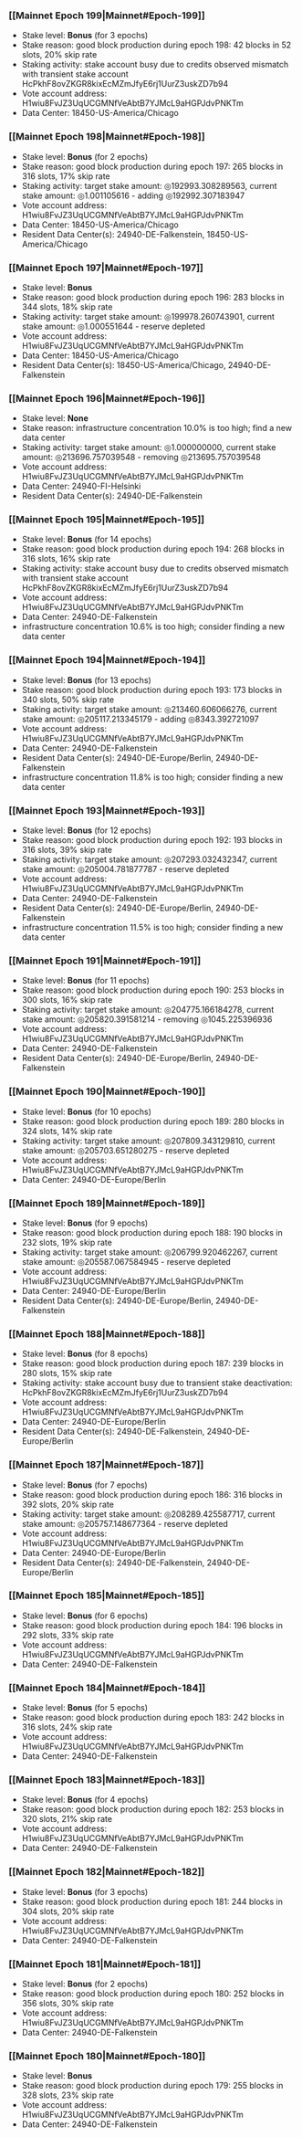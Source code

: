### [[Mainnet Epoch 199|Mainnet#Epoch-199]]
* Stake level: **Bonus** (for 3 epochs)
* Stake reason: good block production during epoch 198: 42 blocks in 52 slots, 20% skip rate
* Staking activity: stake account busy due to credits observed mismatch with transient stake account HcPkhF8ovZKGR8kixEcMZmJfyE6rj1UurZ3uskZD7b94
* Vote account address: H1wiu8FvJZ3UqUCGMNfVeAbtB7YJMcL9aHGPJdvPNKTm
* Data Center: 18450-US-America/Chicago
### [[Mainnet Epoch 198|Mainnet#Epoch-198]]
* Stake level: **Bonus** (for 2 epochs)
* Stake reason: good block production during epoch 197: 265 blocks in 316 slots, 17% skip rate
* Staking activity: target stake amount: ◎192993.308289563, current stake amount: ◎1.001105616 - adding ◎192992.307183947
* Vote account address: H1wiu8FvJZ3UqUCGMNfVeAbtB7YJMcL9aHGPJdvPNKTm
* Data Center: 18450-US-America/Chicago
* Resident Data Center(s): 24940-DE-Falkenstein, 18450-US-America/Chicago
### [[Mainnet Epoch 197|Mainnet#Epoch-197]]
* Stake level: **Bonus**
* Stake reason: good block production during epoch 196: 283 blocks in 344 slots, 18% skip rate
* Staking activity: target stake amount: ◎199978.260743901, current stake amount: ◎1.000551644 - reserve depleted
* Vote account address: H1wiu8FvJZ3UqUCGMNfVeAbtB7YJMcL9aHGPJdvPNKTm
* Data Center: 18450-US-America/Chicago
* Resident Data Center(s): 18450-US-America/Chicago, 24940-DE-Falkenstein
### [[Mainnet Epoch 196|Mainnet#Epoch-196]]
* Stake level: **None**
* Stake reason: infrastructure concentration 10.0% is too high; find a new data center
* Staking activity: target stake amount: ◎1.000000000, current stake amount: ◎213696.757039548 - removing ◎213695.757039548
* Vote account address: H1wiu8FvJZ3UqUCGMNfVeAbtB7YJMcL9aHGPJdvPNKTm
* Data Center: 24940-FI-Helsinki
* Resident Data Center(s): 24940-DE-Falkenstein
### [[Mainnet Epoch 195|Mainnet#Epoch-195]]
* Stake level: **Bonus** (for 14 epochs)
* Stake reason: good block production during epoch 194: 268 blocks in 316 slots, 16% skip rate
* Staking activity: stake account busy due to credits observed mismatch with transient stake account HcPkhF8ovZKGR8kixEcMZmJfyE6rj1UurZ3uskZD7b94
* Vote account address: H1wiu8FvJZ3UqUCGMNfVeAbtB7YJMcL9aHGPJdvPNKTm
* Data Center: 24940-DE-Falkenstein
* infrastructure concentration 10.6% is too high; consider finding a new data center
### [[Mainnet Epoch 194|Mainnet#Epoch-194]]
* Stake level: **Bonus** (for 13 epochs)
* Stake reason: good block production during epoch 193: 173 blocks in 340 slots, 50% skip rate
* Staking activity: target stake amount: ◎213460.606066276, current stake amount: ◎205117.213345179 - adding ◎8343.392721097
* Vote account address: H1wiu8FvJZ3UqUCGMNfVeAbtB7YJMcL9aHGPJdvPNKTm
* Data Center: 24940-DE-Falkenstein
* Resident Data Center(s): 24940-DE-Europe/Berlin, 24940-DE-Falkenstein
* infrastructure concentration 11.8% is too high; consider finding a new data center
### [[Mainnet Epoch 193|Mainnet#Epoch-193]]
* Stake level: **Bonus** (for 12 epochs)
* Stake reason: good block production during epoch 192: 193 blocks in 316 slots, 39% skip rate
* Staking activity: target stake amount: ◎207293.032432347, current stake amount: ◎205004.781877787 - reserve depleted
* Vote account address: H1wiu8FvJZ3UqUCGMNfVeAbtB7YJMcL9aHGPJdvPNKTm
* Data Center: 24940-DE-Falkenstein
* Resident Data Center(s): 24940-DE-Europe/Berlin, 24940-DE-Falkenstein
* infrastructure concentration 11.5% is too high; consider finding a new data center
### [[Mainnet Epoch 191|Mainnet#Epoch-191]]
* Stake level: **Bonus** (for 11 epochs)
* Stake reason: good block production during epoch 190: 253 blocks in 300 slots, 16% skip rate
* Staking activity: target stake amount: ◎204775.166184278, current stake amount: ◎205820.391581214 - removing ◎1045.225396936
* Vote account address: H1wiu8FvJZ3UqUCGMNfVeAbtB7YJMcL9aHGPJdvPNKTm
* Data Center: 24940-DE-Falkenstein
* Resident Data Center(s): 24940-DE-Europe/Berlin, 24940-DE-Falkenstein
### [[Mainnet Epoch 190|Mainnet#Epoch-190]]
* Stake level: **Bonus** (for 10 epochs)
* Stake reason: good block production during epoch 189: 280 blocks in 324 slots, 14% skip rate
* Staking activity: target stake amount: ◎207809.343129810, current stake amount: ◎205703.651280275 - reserve depleted
* Vote account address: H1wiu8FvJZ3UqUCGMNfVeAbtB7YJMcL9aHGPJdvPNKTm
* Data Center: 24940-DE-Europe/Berlin
### [[Mainnet Epoch 189|Mainnet#Epoch-189]]
* Stake level: **Bonus** (for 9 epochs)
* Stake reason: good block production during epoch 188: 190 blocks in 232 slots, 19% skip rate
* Staking activity: target stake amount: ◎206799.920462267, current stake amount: ◎205587.067584945 - reserve depleted
* Vote account address: H1wiu8FvJZ3UqUCGMNfVeAbtB7YJMcL9aHGPJdvPNKTm
* Data Center: 24940-DE-Europe/Berlin
* Resident Data Center(s): 24940-DE-Europe/Berlin, 24940-DE-Falkenstein
### [[Mainnet Epoch 188|Mainnet#Epoch-188]]
* Stake level: **Bonus** (for 8 epochs)
* Stake reason: good block production during epoch 187: 239 blocks in 280 slots, 15% skip rate
* Staking activity: stake account busy due to transient stake deactivation: HcPkhF8ovZKGR8kixEcMZmJfyE6rj1UurZ3uskZD7b94
* Vote account address: H1wiu8FvJZ3UqUCGMNfVeAbtB7YJMcL9aHGPJdvPNKTm
* Data Center: 24940-DE-Europe/Berlin
* Resident Data Center(s): 24940-DE-Falkenstein, 24940-DE-Europe/Berlin
### [[Mainnet Epoch 187|Mainnet#Epoch-187]]
* Stake level: **Bonus** (for 7 epochs)
* Stake reason: good block production during epoch 186: 316 blocks in 392 slots, 20% skip rate
* Staking activity: target stake amount: ◎208289.425587717, current stake amount: ◎205757.148677364 - reserve depleted
* Vote account address: H1wiu8FvJZ3UqUCGMNfVeAbtB7YJMcL9aHGPJdvPNKTm
* Data Center: 24940-DE-Europe/Berlin
* Resident Data Center(s): 24940-DE-Falkenstein, 24940-DE-Europe/Berlin
### [[Mainnet Epoch 185|Mainnet#Epoch-185]]
* Stake level: **Bonus** (for 6 epochs)
* Stake reason: good block production during epoch 184: 196 blocks in 292 slots, 33% skip rate
* Vote account address: H1wiu8FvJZ3UqUCGMNfVeAbtB7YJMcL9aHGPJdvPNKTm
* Data Center: 24940-DE-Falkenstein
### [[Mainnet Epoch 184|Mainnet#Epoch-184]]
* Stake level: **Bonus** (for 5 epochs)
* Stake reason: good block production during epoch 183: 242 blocks in 316 slots, 24% skip rate
* Vote account address: H1wiu8FvJZ3UqUCGMNfVeAbtB7YJMcL9aHGPJdvPNKTm
* Data Center: 24940-DE-Falkenstein
### [[Mainnet Epoch 183|Mainnet#Epoch-183]]
* Stake level: **Bonus** (for 4 epochs)
* Stake reason: good block production during epoch 182: 253 blocks in 320 slots, 21% skip rate
* Vote account address: H1wiu8FvJZ3UqUCGMNfVeAbtB7YJMcL9aHGPJdvPNKTm
* Data Center: 24940-DE-Falkenstein
### [[Mainnet Epoch 182|Mainnet#Epoch-182]]
* Stake level: **Bonus** (for 3 epochs)
* Stake reason: good block production during epoch 181: 244 blocks in 304 slots, 20% skip rate
* Vote account address: H1wiu8FvJZ3UqUCGMNfVeAbtB7YJMcL9aHGPJdvPNKTm
* Data Center: 24940-DE-Falkenstein
### [[Mainnet Epoch 181|Mainnet#Epoch-181]]
* Stake level: **Bonus** (for 2 epochs)
* Stake reason: good block production during epoch 180: 252 blocks in 356 slots, 30% skip rate
* Vote account address: H1wiu8FvJZ3UqUCGMNfVeAbtB7YJMcL9aHGPJdvPNKTm
* Data Center: 24940-DE-Falkenstein
### [[Mainnet Epoch 180|Mainnet#Epoch-180]]
* Stake level: **Bonus**
* Stake reason: good block production during epoch 179: 255 blocks in 328 slots, 23% skip rate
* Vote account address: H1wiu8FvJZ3UqUCGMNfVeAbtB7YJMcL9aHGPJdvPNKTm
* Data Center: 24940-DE-Falkenstein